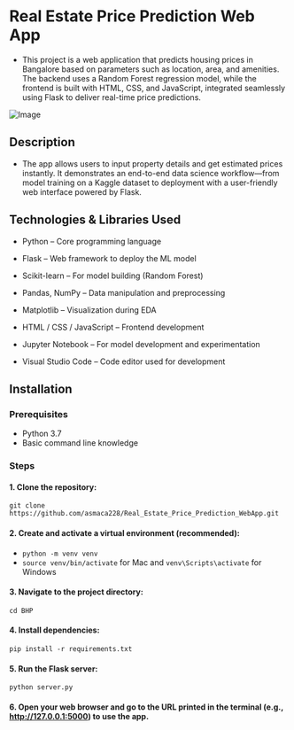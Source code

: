 # Real Estate Price Prediction Web App
- This project is a web application that predicts housing prices in Bangalore based on parameters such as location, area, and amenities. The backend uses a Random Forest regression model, while the frontend is built with HTML, CSS, and JavaScript, integrated seamlessly using Flask to deliver real-time price predictions.
  
![Image](https://github.com/user-attachments/assets/3c0db88b-d974-474e-9c89-38fc151618d2)
## Description

- The app allows users to input property details and get estimated prices instantly. It demonstrates an end-to-end data science workflow—from model training on a Kaggle dataset to deployment with a user-friendly web interface powered by Flask.

 ## Technologies & Libraries Used
 
- Python – Core programming language
  
- Flask – Web framework to deploy the ML model
  
- Scikit-learn – For model building (Random Forest)
  
- Pandas, NumPy – Data manipulation and preprocessing
  
- Matplotlib – Visualization during EDA
  
- HTML / CSS / JavaScript – Frontend development
  
- Jupyter Notebook – For model development and experimentation
  
- Visual Studio Code – Code editor used for development

## Installation

### Prerequisites
- Python 3.7
- Basic command line knowledge

### Steps

#### 1. Clone the repository:
`git clone https://github.com/asmaca228/Real_Estate_Price_Prediction_WebApp.git`

#### 2. Create and activate a virtual environment (recommended):
- `python -m venv venv`
- `source venv/bin/activate` for Mac and `venv\Scripts\activate` for Windows

#### 3. Navigate to the project directory:
`cd BHP`

#### 4. Install dependencies:
`pip install -r requirements.txt`

#### 5. Run the Flask server:
`python server.py`

#### 6. Open your web browser and go to the URL printed in the terminal (e.g., http://127.0.0.1:5000) to use the app.





